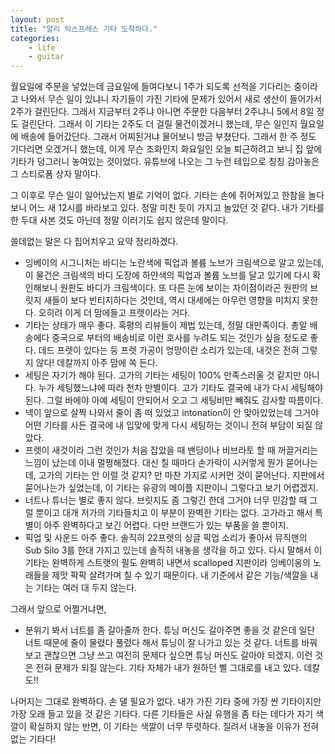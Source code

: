 ```yaml
---
layout: post
title: "알리 익스프레스 기타 도착하다."
categories:
    - life
    - guitar
---
```


월요일에 주문을 넣었는데 금요일에 들여다보니 1주가 되도록 선적을 기다리는 중이라고 나와서 무슨 일이 있냐니 자기들이 가진 기타에 문제가 있어서 새로 생산이 들어가서 2주가 걸린단다. 그래서 지금부터 2주냐 아니면 주문한 다음부터 2주냐니 5에서 8일 정도 걸린단다. 그래서 이 기타는 2주도 더 걸릴 물건이겠거니 했는데, 무슨 일인지 월요일에 배송에 들어갔단다. 그래서 어찌된거냐 물어보니 방금 부쳤단다. 그래서 한 주 정도 기다리면 오겠거니 했는데, 이게 무슨 조화인지 화요일인 오늘 퇴근하려고 보니 집 앞에 기타가 덩그러니 놓여있는 것이었다. 유튜브에 나오는 그 누런 테입으로 칭칭 감아놓은 그 스티로폼 상자 말이다.

그 이후로 무슨 일이 일어났는지 별로 기억이 없다. 기타는 손에 쥐어져있고 한참을 놀다보니 어느 새 12시를 바라보고 있다. 정말 미친 듯이 가지고 놀았던 것 같다. 내가 기타를 한 두대 사본 것도 아닌데 정말 이러기도 쉽지 않은데 말이다. 

쓸데없는 말은 다 집어치우고 요약 정리하겠다.

- 잉베이의 시그니처는 바디는 노란색에 픽업과 볼륨 노브가 크림색으로 알고 있는데, 이 물건은 크림색의 바디 도장에 하얀색의 픽업과 볼륨 노브를 달고 있기에 다시 확인해보니 원판도 바디가 크림색이다. 또 다른 눈에 보이는 차이점이라곤 원판의 브릿지 새들이 보다 빈티지하다는 것인데, 역시 대세에는 아무런 영향을 미치지 못한다. 오히려 이게 더 맘에들고 프렛이라는 거다. 
- 기타는 상태가 매우 좋다. 혹평의 리뷰들이 제법 있는데, 정말 대만족이다. 총알 배송에다 중국으로 부터의 배송비로 이런 호사를 누려도 되는 것인가 싶을 정도로 좋다. 데드 프렛이 있다는 둥 프렛 가공이 엉망이란 소리가 있는데, 내것은 전혀 그렇지 않다! 데칼까지 아주 맘에 쏙 든다. 
- 세팅은 자기가 해야 된다. 고가의 기타는 세팅이 100% 만족스러울 것 같지만 아니다. 누가 세팅했느냐에 따라 천차 만별이다. 고가 기타도 결국에 내가 다시 세팅해야 된다. 그럴 바에야 아예 세팅이 안되어서 오고 그 세팅비만 빼줘도 감사할 따름이다.
- 넥이 앞으로 살짝 나와서 줄이 좀 떠 있었고 intonation이 안 맞아있었는데 그거야 어떤 기타를 사든 결국에 내 입맞에 맞게 다시 세팅하는 것이니 전혀 부담이 되질 않았다.
- 프렛이 새것이라 그런 것인가 처음 잡았을 때 밴딩이나 비브라토 할 때 꺼끌거리는 느낌이 났는데 이내 멀쩡해졌다. 대신 칠 때마다 손가락이 시커멓게 뭔가 묻어나는데, 고가의 기타는 안 이럴 것 같지? 만 마찬 가지로 시커먼 것이 묻어난다. 지판에서 묻어나는가 싶었는데, 이 기타는 유광의 메이플 지판이니 그렇다고 보기 어렵겠지.
- 너트나 튜너는 별로 좋지 않다. 브릿지도 좀 그렇긴 한데 그거야 너무 민감할 때 그럴 뿐이고 대개 저가의 기타들치고 이 부분이 완벽한 기타는 없다. 고가라고 해서 특별이 아주 완벽하다고 보긴 어렵다. 다만 브랜드가 있는 부품을 쓸 뿐이지. 
- 픽업 및 사운드 아주 좋다. 솔직히 22프렛의 싱글 픽업 소리가 좋아서 뮤직맨의 Sub Silo 3를 한대 가지고 있는데 솔직히 내놓을 생각을 하고 있다. 다시 말해서 이 기타는 완벽하게 스트랫의 필도 완벽히 내면서 scalloped 지판이라 잉베이옹의 노래들을 제맛 팍팍 살려가며 칠 수 있기 때문이다. 내 기준에서 같은 기능/색깔을 내는 기타는 여러 대 두지 않는다. 

그래서 앞으로 어쩔거냐면,

- 분위기 봐서 너트를 좀 갈아줄까 한다. 튜닝 머신도 갈아주면 좋을 것 같은데 일단 너트 때문에 줄이 물렸다 풀렸다 해서 튜닝이 잘 나가고 있는 것 같다. 너트를 바꿔 보고 괜찮으면 그냥 쓰고 여전히 문제다 싶으면 튜닝 머신도 갈아야 되겠지. 이런 것은 전혀 문제가 되질 않는다. 기타 자체가 내가 원하던 삘 그대로를 내고 있다. 데칼도!!

나머지는 그대로 완벽하다. 손 댈 필요가 없다. 내가 가진 기타 중에 가장 싼 기타이지만 가장 오래 들고 있을 것 같은 기타다. 다른 기타들은 사실 유행을 좀 타는 데다가 자기 색깔이 확실하지 않는 반면, 이 기타는 색깔이 너무 뚜렷하다. 질려서 내놓을 이유가 전혀 없는 기타다!